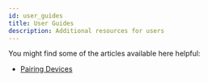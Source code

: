 ```yaml
---
id: user_guides
title: User Guides
description: Additional resources for users
---
```


You might find some of the articles available here helpful:

* [Pairing Devices](./pairing_devices.html)
